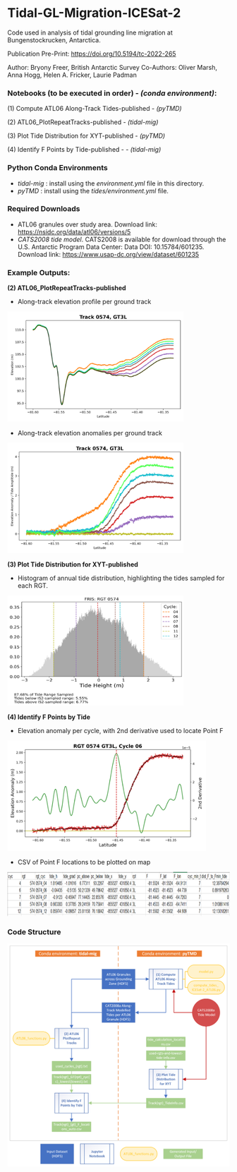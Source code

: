 # Tidal-GL-Migration-ICESat-2

Code used in analysis of tidal grounding line migration at Bungenstockrucken, Antarctica.

Publication Pre-Print: https://doi.org/10.5194/tc-2022-265

Author: Bryony Freer, British Antarctic Survey
Co-Authors: Oliver Marsh, Anna Hogg, Helen A. Fricker, Laurie Padman

### Notebooks (to be executed in order) - _(conda environment)_: 

(1) Compute ATL06 Along-Track Tides-published - _(pyTMD)_

(2) ATL06_PlotRepeatTracks-published - _(tidal-mig)_

(3) Plot Tide Distribution for XYT-published - _(pyTMD)_

(4) Identify F Points by Tide-published - - _(tidal-mig)_

### Python Conda Environments
* _tidal-mig_ : install using the *environment.yml* file in this directory. 
* _pyTMD_ : install using the *tides/environment.yml* file.

### Required Downloads
* ATL06 granules over study area. Download link: https://nsidc.org/data/atl06/versions/5
* *CATS2008 tide model*. CATS2008 is available for download through the U.S. Antarctic Program Data Center: Data DOI: 10.15784/601235. Download link: https://www.usap-dc.org/view/dataset/601235

### Example Outputs:
**(2) ATL06_PlotRepeatTracks-published**
* Along-track elevation profile per ground track 
<img src="img/Track0574_GT3L_elevation_cycs04060708111214_lowest.png" width="400" height="250">

* Along-track elevation anomalies per ground track
<img src="img/Track0574_GT3L_repeats_anom___cycs04060708111214_lowest.png" width="400" height="250">

**(3) Plot Tide Distribution for XYT-published**
* Histogram of annual tide distribution, highlighting the tides sampled for each RGT.
<img src="img/sampled_tide_range_all_rgt0574.png" width="400" height="250">

**(4) Identify F Points by Tide**
* Elevation anomaly per cycle, with 2nd derivative used to locate Point F
<img src="img/Track0574_GT3L_cyc06_F_id_plot.png" width="450" height="250">

* CSV of Point F locations to be plotted on map
<img src="img/Track0574_GT3L_Flocations_auto.png" width="900" height="100">

### Code Structure
![Diagram showing code structure in this repo](img/tidal-mig-code-diagram.png)
